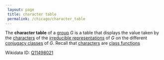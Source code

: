 ```yaml
---
 layout: page
 title: character table
 permalink: /chicago/character_table
---
```

The **character table** of a [group](https://mathgloss.github.io/MathGloss/chicago/group) $G$ is a table that displays the value taken by the [characters](https://mathgloss.github.io/MathGloss/chicago/character_of_a_representation) of the [irreducible representations](https://mathgloss.github.io/MathGloss/chicago/irreducible_representation) of $G$ on the different [conjugacy classes](https://mathgloss.github.io/MathGloss/chicago/conjugacy_classes) of $G$. Recall that [characters](https://mathgloss.github.io/MathGloss/chicago/##############################characters) are [class functions](https://mathgloss.github.io/MathGloss/chicago/class_function)

Wikidata ID: [Q11498021](https://www.wikidata.org/wiki/Q11498021)